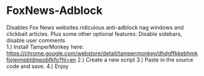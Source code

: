 # FoxNews-Adblock
Disables Fox News websites ridiculous anti-adblock nag windows and clickbait articles. Plus some other optional features: Disable sidebars, disable user comments
<BR>
1.) Install TamperMonkey here:
https://chrome.google.com/webstore/detail/tampermonkey/dhdgffkkebhmkfjojejmpbldmpobfkfo?hl=en
2.) Create a new script
3.) Paste in the source code and save.
4.) Enjoy
